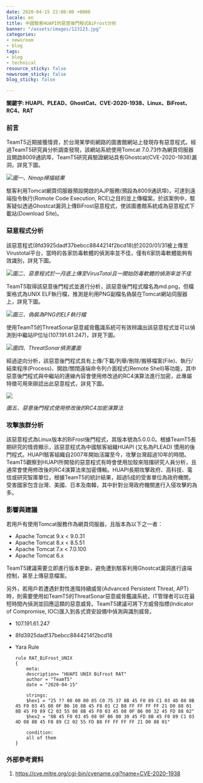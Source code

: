 ```yaml
---
date: 2020-04-15 22:00:00 +0800
locale: en
title: 中國駭客HUAPI的惡意後門程式BiFrost分析
banner: "/assets/images/123123.jpg"
categories:
- newsroom
- blog
tags:
- blog
- technical
resource_sticky: false
newsroom_sticky: false
blog_sticky: false

---
```

**關鍵字: HUAPI、PLEAD、GhostCat、CVE-2020-1938、Linux、BiFrost、RC4、RAT**

### 前言

TeamT5近期接獲情資，於台灣某學術網路的圖書館網站上發現存有惡意程式。經過TeamT5研究員分析調查發現，該網站系統使用Tomcat 7.0.73作為網頁伺服器且開啟8009通訊埠，TeamT5研究員驗證網站具有Ghostcat(CVE-2020-1938)漏洞，詳見下圖。

_![](https://bin.tip.teamt5.net/hackmd-images/uploads/upload_138de179b305a67f8ac53a04e7a7b76f.png)圖一、Nmap掃描結果_

駭客利用Tomcat網頁伺服器預設開啟的AJP服務(預設為8009通訊埠)，可達到遠端指令執行(Romote Code Execution, RCE)之目的並上傳檔案。於該案例中，駭客疑似透過Ghostcat漏洞上傳BiFrost惡意程式，使該圖書館系統成為惡意程式下載站(Download Site)。

### 惡意程式分析

該惡意程式(8fd3925dadf37bebcc8844214f2bcd18)於2020/01/31被上傳至Virustotal平台，當時的各家防毒軟體的偵測率並不佳，僅有6家防毒軟體能夠有效識別，詳見下圖。

![](https://bin.tip.teamt5.net/hackmd-images/uploads/upload_182fbfe213a00905cb7703968c5b4303.png)_圖二、惡意程式於一月底上傳至VirusTotal且一開始防毒軟體的偵測率並不佳_

TeamT5取得該惡意後門程式並進行分析，該惡意後門程式檔名為md.png，但檔案格式為UNIX ELF執行檔，推測是利用PNG副檔名偽裝在Tomcat網站伺服器上，詳見下圖。

![](https://bin.tip.teamt5.net/hackmd-images/uploads/upload_252083b0a86403a0de983e7c0c23f7ea.png)_圖三、偽裝為PNG的ELF執行檔_

使用TeamT5的ThreatSonar惡意威脅鑑識系統可有效辨識出該惡意程式並可以偵測到中繼站IP位址(107.191.61.247)，詳見下圖。

![](https://bin.tip.teamt5.net/hackmd-images/uploads/upload_319bf4e404f1d40461cc42acb5b7cf67.png)_圖四、ThreatSonar偵測畫面_

經過逆向分析，該惡意後門程式具有上傳/下載/列舉/刪除/搬移檔案(File)、執行/結束程序(Process)、開啟/關閉遠端命令列介面程式(Remote Shell)等功能，其中惡意後門程式與中繼站的連線內容會使用修改過的RC4演算法進行加密，此專屬特徵可用來辯認出此惡意程式，詳見下圖。

![](https://bin.tip.teamt5.net/hackmd-images/uploads/upload_510cf4aa9e8eb340173d57162e662d1a.png)

_圖五、惡意後門程式使用修改後的RC4加密演算法_

### 攻擊族群分析

該惡意程式為Linux版本的BiFrost後門程式，其版本號為5.0.0.0。根據TeamT5長期研究的情資顯示，該惡意程式為中國駭客組織HUAPI (又名為PLEAD) 慣用的後門程式。HUAPI駭客組織自2007年開始活躍至今，攻擊台灣超過10年的時間。TeamT5觀察到HUAPI所開發的惡意程式有時會使用加殼來阻擋研究人員分析，且通常會使用修改後的RC4演算法來加密傳輸。HUAPI長期攻擊政府、高科技、電信或研究智庫單位，根據TeamT5的統計結果，超過5成的受害單位為政府機關，受害國家包含台灣、美國、日本及南韓，其中針對台灣政府機關進行入侵攻擊的為多。

### 影響與建議

若用戶有使用Tomcat服務作為網頁伺服器，且版本為以下之一者：

* Apache Tomcat 9.x < 9.0.31
* Apache Tomcat 8.x < 8.5.51
* Apache Tomcat 7.x < 7.0.100
* Apache Tomcat 6.x

TeamT5建議需要立即進行版本更新，避免遭到駭客利用Ghostcat漏洞進行遠端控制，甚至上傳惡意檔案。

另外，若用戶若遭遇針對性進階持續威脅(Advanced Persistent Threat, APT)時，則需要使用如TeamT5的ThreatSonar惡意威脅鑑識系統，IT管理者可以在最短時間內偵測並回應這類的惡意威脅。TeamT5建議可將下方威脅指標(Indicator of Compromise, IOC)匯入到各式資安設備中偵測與識別威脅。

* 107.191.61.247
* 8fd3925dadf37bebcc8844214f2bcd18
* Yara Rule

      rule RAT_BiFrost_UNIX
      {
          meta:
          description= "HUAPI UNIX BiFrost RAT"
          author = "TeamT5"
          date = "2020-04-15"
          
          strings:
          $hex1 = "25 ?? 00 00 00 85 C0 75 37 8B 45 F0 89 C1 03 4D 08 8B 45 F0 03 45 08 0F B6 10 8B 45 F8 01 C2 B8 FF FF FF FF 21 D0 88 01 8B 45 F0 89 C2 03 55 08 8B 45 F0 03 45 08 0F B6 00 32 45 FD 88 02"
          $hex2 = "8B 45 F0 03 45 08 0F B6 00 30 45 FD 8B 45 F0 89 C1 03 4D 08 8B 45 F8 89 C2 02 55 FD B8 FF FF FF FF 21 D0 88 01"
           
          condition:
          all of them
      }

### 外部參考資料

1. https://cve.mitre.org/cgi-bin/cvename.cgi?name=CVE-2020-1938